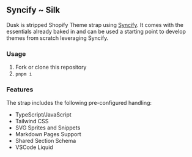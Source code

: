 ## Syncify ~ Silk

Dusk is stripped Shopify Theme strap using [Syncify](https://github.com/panoply/syncify). It comes with the essentials already baked in and can be used a starting point to develop themes from scratch leveraging Syncify.

### Usage

1. Fork or clone this repository
2. `pnpm i`

### Features

The strap includes the following pre-configured handling:

- TypeScript/JavaScript
- Tailwind CSS
- SVG Sprites and Snippets
- Markdown Pages Support
- Shared Section Schema
- VSCode Liquid
